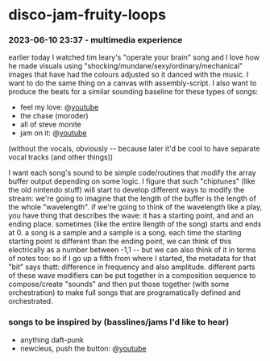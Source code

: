 # disco-jam-fruity-loops

### 2023-06-10 23:37 - multimedia experience

earlier today I watched tim leary's "operate your brain" song and I love how he made visuals using "shocking/mundane/sexy/ordinary/mechanical" images that have had the colours adjusted so it danced with the music. I want to do the same thing on a canvas with assembly-script. I also want to produce the beats for a similar sounding baseline for these types of songs:
- feel my love: @[youtube](https://youtu.be/W0DFAnMrbm0)
- the chase (moroder)
- all of steve monite
- jam on it: @[youtube](https://youtu.be/Q1Qdcl4ja1Y)

(without the vocals, obviously -- because later it'd be cool to have separate vocal tracks (and other things))

I want each song's sound to be simple code/routines that modify the array buffer output depending on some logic. I figure that such "chiptunes" (like the old nintendo stuff) will start to develop different ways to modify the stream: we're going to imagine that the length of the buffer is the length of the whole "wavelength". if we're going to think of the wavelength like a play, you have thing that describes the wave: it has a starting point, and and an ending place. sometimes (like the entire llength of the song) starts and ends at 0. a song is a sample and a sample is a song.
  each time the starting starting point is different than the ending point, we can think of this electrically as a number between -1,1 -- but we can also think of it in terms of notes too: so if I go up a fifth from where I started, the metadata for that "bit" says thatt: difference in frequency and also amplitude.
  different parts of these wave modifiers can be put together in a composition sequence to compose/create "sounds" and then put those together (with some orchestration) to make full songs that are programatically defined and orchestrated.

### songs to be inspired by (basslines/jams I'd like to hear)

- anything daft-punk
- newcleus, push the button: @[youtube](https://youtu.be/uKRIH-b8Xcg)